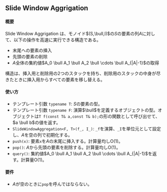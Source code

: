 ## Slide Window Aggrigation

#### 概要

Slide Window Aggrigation は、モノイド$(S,\bull,I)$の$S$の要素の列$A$に対して、以下の操作を高速に実行できる構造である。
- 末尾への要素の挿入
- 先頭の要素の削除
- $A$全体の集約値$A_0 \bull A_1 \bull A_2 \bull \cdots \bull A_{|A|-1}$の取得

構造は、挿入用と削除用の$2$つのスタックを持ち、削除用のスタックの中身が尽きたときに挿入用からすべての要素を移し替える。

#### 使い方

- テンプレート引数 `typename T`: $S$の要素の型。
- テンプレート引数 `typename F`: 演算$\bull$を定義するオブジェクトの型。オブジェクトは`T f(const T& a,const T& b);`の形の関数として呼び出せて、$a \bull b$の値を返す。
- `SlideWindowAggregation<F, T>(f_, I_)`: `_f`を演算、`_I`を単位元として設定し、$A$を空の列で初期化する。
- `push(x)`: 要素`x`を$A$の末尾に挿入する。計算量均し$\mathrm{O(1)}$。
- `pop()`: $A$から先頭の要素を削除する。計算量均し$\mathrm{O(1)}$。
- `query()`: 集約値$A_0 \bull A_1 \bull A_2 \bull \cdots \bull A_{|A|-1}$を返す。計算量$\mathrm{O(1)}$。

#### 要件

- $A$が空のときに`pop`を呼んではならない。
